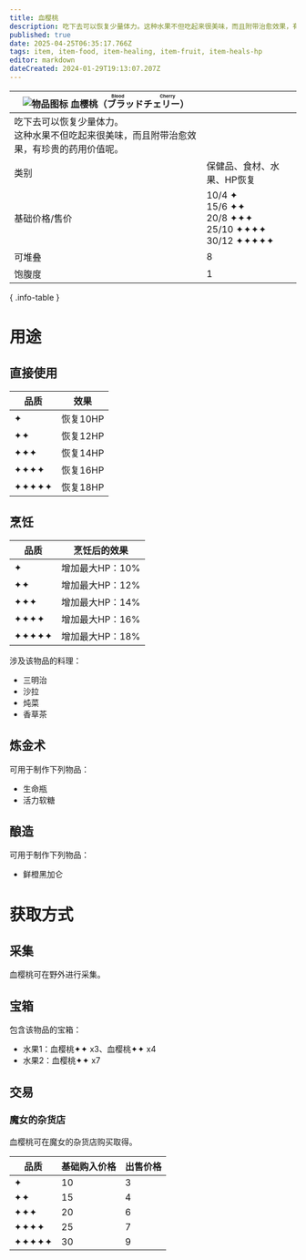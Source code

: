 ```yaml
---
title: 血樱桃
description: 吃下去可以恢复少量体力。这种水果不但吃起来很美味，而且附带治愈效果，有珍贵的药用价值呢。
published: true
date: 2025-04-25T06:35:17.766Z
tags: item, item-food, item-healing, item-fruit, item-heals-hp
editor: markdown
dateCreated: 2024-01-29T19:13:07.207Z
---
```


| <div markdown>![物品图标](/assets/global/items/blood_cherry.png) <span>血樱桃（<ruby lang="ja">ブラッドチェリー<rt>Blood Cherry</rt></ruby>）</span></div>||
| - | - |
| 吃下去可以恢复少量体力。<br>这种水果不但吃起来很美味，而且附带治愈效果，有珍贵的药用价值呢。 ||
| 类别 | 保健品、食材、水果、HP恢复 |
| 基础价格/售价 | 10/4 ✦<br>15/6 ✦✦<br>20/8 ✦✦✦<br>25/10 ✦✦✦✦<br>30/12 ✦✦✦✦✦ |
| 可堆叠 | 8 |
| 饱腹度 | 1 |
{ .info-table }

# 用途
## 直接使用
| 品质 | 效果 |
| - | - |
| ✦ | 恢复10HP |
| ✦✦ | 恢复12HP |
| ✦✦✦ | 恢复14HP |
| ✦✦✦✦ | 恢复16HP |
| ✦✦✦✦✦ | 恢复18HP |

## 烹饪
| 品质 | 烹饪后的效果 |
| - | - |
| ✦ | 增加最大HP：10% |
| ✦✦ | 增加最大HP：12% |
| ✦✦✦ | 增加最大HP：14% |
| ✦✦✦✦ | 增加最大HP：16% |
| ✦✦✦✦✦ | 增加最大HP：18% |

涉及该物品的料理：
- 三明治
- 沙拉
- 炖菜
- 香草茶

## 炼金术
可用于制作下列物品：
- 生命瓶
- 活力软糖

## 酿造
可用于制作下列物品：
- 鲜橙黑加仑

# 获取方式
## 采集
血樱桃可在野外进行采集。

<!--![采集血樱桃](/assets/items/blood_cherry/get_blood_cherry.png)
- A：血樱桃✦ x4 血樱桃✦✦ x3-4 血樱桃✦✦✦ x2
- B：血樱桃✦✦ x2-4-->

## 宝箱
包含该物品的宝箱：
- 水果1：血樱桃✦✦ x3、血樱桃✦✦ x4
- 水果2：血樱桃✦✦ x7


## 交易

### 魔女的杂货店

血樱桃可在魔女的杂货店购买取得。

| 品质 | 基础购入价格 | 出售价格 |
| - | - | - |
| ✦ | 10 | 3 |
| ✦✦ | 15 | 4 |
| ✦✦✦ | 20 | 6 |
| ✦✦✦✦ | 25 | 7 |
| ✦✦✦✦✦ | 30 | 9 |